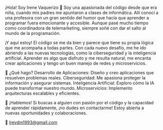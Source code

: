 ¡Hola! Soy Irene Vaquerizo 👋
Soy una apasionada del código desde que era niña, cuando mis padres me apuntaron a clases de informática. Allí conocí a una profesora con un gran sentido del humor que hacía que aprender a programar fuera emocionante y accesible. Aunque pasé mucho tiempo como coordinadora de telemarketing, siempre soñé con dar el salto al mundo de la programación.

¡Y aquí estoy! El código se me da bien y parece que tiene su propia lógica que me acompaña a todas partes. Con cada nuevo desafío, me he ido abriendo a las nuevas tecnologías, como la ciberseguridad y la inteligencia artificial. Aprender es algo que disfruto y me resulta natural; me encanta crear aplicaciones y tengo un buen manejo de redes y microservicios.

🚀 ¿Qué hago?
Desarrollo de Aplicaciones: Diseño y creo aplicaciones que resuelven problemas reales.
Ciberseguridad: Me apasiona proteger la información y asegurar sistemas.
Inteligencia Artificial: Exploro cómo la IA puede transformar nuestro mundo.
Microservicios: Implemento arquitecturas escalables y eficientes.

💬 ¡Hablemos!
Si buscas a alguien con pasión por el código y la capacidad de aprender rápidamente, ¡no dudes en contactarme! Estoy abierta a nuevas oportunidades y colaboraciones.

📧 Irevdm1993@gmail.com



